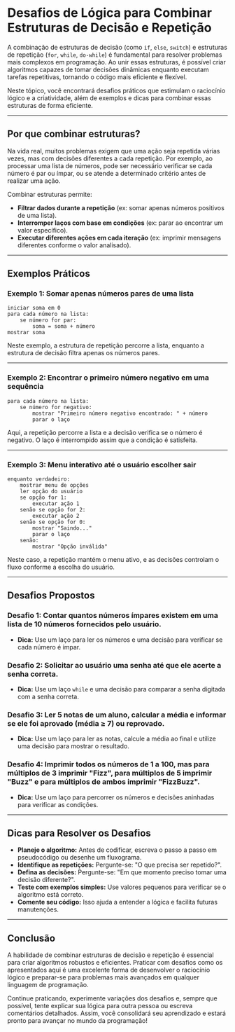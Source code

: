 
# Desafios de Lógica para Combinar Estruturas de Decisão e Repetição

A combinação de estruturas de decisão (como `if`, `else`, `switch`) e estruturas de repetição (`for`, `while`, `do-while`) é fundamental para resolver problemas mais complexos em programação. Ao unir essas estruturas, é possível criar algoritmos capazes de tomar decisões dinâmicas enquanto executam tarefas repetitivas, tornando o código mais eficiente e flexível.

Neste tópico, você encontrará desafios práticos que estimulam o raciocínio lógico e a criatividade, além de exemplos e dicas para combinar essas estruturas de forma eficiente.

---

## Por que combinar estruturas?

Na vida real, muitos problemas exigem que uma ação seja repetida várias vezes, mas com decisões diferentes a cada repetição. Por exemplo, ao processar uma lista de números, pode ser necessário verificar se cada número é par ou ímpar, ou se atende a determinado critério antes de realizar uma ação.

Combinar estruturas permite:

- **Filtrar dados durante a repetição** (ex: somar apenas números positivos de uma lista).
- **Interromper laços com base em condições** (ex: parar ao encontrar um valor específico).
- **Executar diferentes ações em cada iteração** (ex: imprimir mensagens diferentes conforme o valor analisado).

---

## Exemplos Práticos

### Exemplo 1: Somar apenas números pares de uma lista

```pseudocode
iniciar soma em 0
para cada número na lista:
    se número for par:
        soma = soma + número
mostrar soma
```

Neste exemplo, a estrutura de repetição percorre a lista, enquanto a estrutura de decisão filtra apenas os números pares.

---

### Exemplo 2: Encontrar o primeiro número negativo em uma sequência

```pseudocode
para cada número na lista:
    se número for negativo:
        mostrar "Primeiro número negativo encontrado: " + número
        parar o laço
```

Aqui, a repetição percorre a lista e a decisão verifica se o número é negativo. O laço é interrompido assim que a condição é satisfeita.

---

### Exemplo 3: Menu interativo até o usuário escolher sair

```pseudocode
enquanto verdadeiro:
    mostrar menu de opções
    ler opção do usuário
    se opção for 1:
        executar ação 1
    senão se opção for 2:
        executar ação 2
    senão se opção for 0:
        mostrar "Saindo..."
        parar o laço
    senão:
        mostrar "Opção inválida"
```

Neste caso, a repetição mantém o menu ativo, e as decisões controlam o fluxo conforme a escolha do usuário.

---

## Desafios Propostos

### Desafio 1: Contar quantos números ímpares existem em uma lista de 10 números fornecidos pelo usuário.

- **Dica:** Use um laço para ler os números e uma decisão para verificar se cada número é ímpar.

### Desafio 2: Solicitar ao usuário uma senha até que ele acerte a senha correta.

- **Dica:** Use um laço `while` e uma decisão para comparar a senha digitada com a senha correta.

### Desafio 3: Ler 5 notas de um aluno, calcular a média e informar se ele foi aprovado (média ≥ 7) ou reprovado.

- **Dica:** Use um laço para ler as notas, calcule a média ao final e utilize uma decisão para mostrar o resultado.

### Desafio 4: Imprimir todos os números de 1 a 100, mas para múltiplos de 3 imprimir "Fizz", para múltiplos de 5 imprimir "Buzz" e para múltiplos de ambos imprimir "FizzBuzz".

- **Dica:** Use um laço para percorrer os números e decisões aninhadas para verificar as condições.

---

## Dicas para Resolver os Desafios

- **Planeje o algoritmo:** Antes de codificar, escreva o passo a passo em pseudocódigo ou desenhe um fluxograma.
- **Identifique as repetições:** Pergunte-se: "O que precisa ser repetido?".
- **Defina as decisões:** Pergunte-se: "Em que momento preciso tomar uma decisão diferente?".
- **Teste com exemplos simples:** Use valores pequenos para verificar se o algoritmo está correto.
- **Comente seu código:** Isso ajuda a entender a lógica e facilita futuras manutenções.

---

## Conclusão

A habilidade de combinar estruturas de decisão e repetição é essencial para criar algoritmos robustos e eficientes. Praticar com desafios como os apresentados aqui é uma excelente forma de desenvolver o raciocínio lógico e preparar-se para problemas mais avançados em qualquer linguagem de programação.

Continue praticando, experimente variações dos desafios e, sempre que possível, tente explicar sua lógica para outra pessoa ou escreva comentários detalhados. Assim, você consolidará seu aprendizado e estará pronto para avançar no mundo da programação!
```
